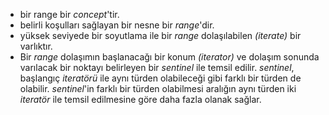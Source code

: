 + bir range bir _concept_'tir. 
+ belirli koşulları sağlayan bir nesne bir _range_'dir.
+ yüksek seviyede bir soyutlama ile bir _range_ dolaşılabilen _(iterate)_ bir varlıktır.
+ Bir _range_ dolaşımın başlanacağı bir konum _(iterator)_ ve dolaşım sonunda varılacak bir noktayı belirleyen bir _sentinel_ ile temsil edilir. _sentinel_, başlangıç _iteratörü_ ile aynı türden olabileceği gibi farklı bir türden de olabilir. _sentinel_'in farklı bir türden olabilmesi aralığın aynı türden iki _iteratör_ ile temsil edilmesine göre daha fazla olanak sağlar.


